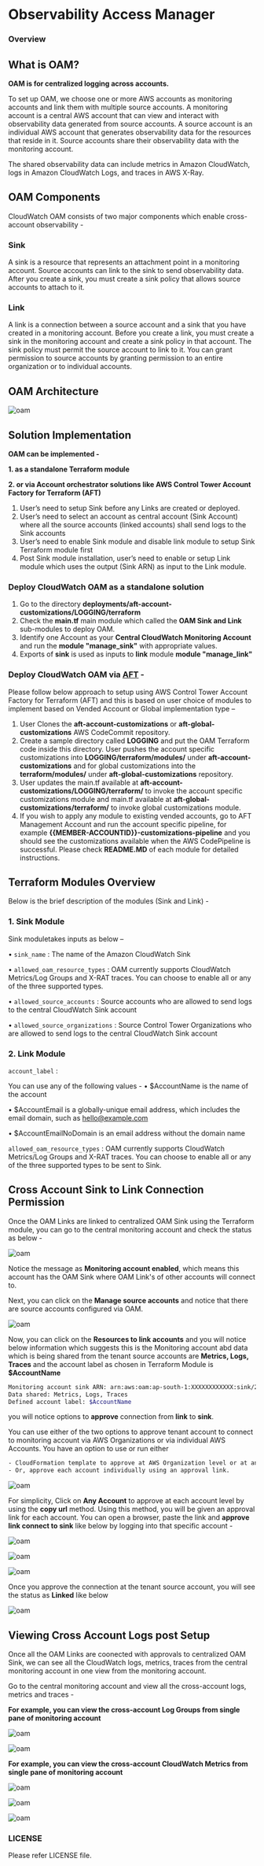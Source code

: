 
# Observability Access Manager

### Overview


## What is OAM?

**OAM is for centralized logging across accounts.**

To set up OAM, we choose one or more AWS accounts as monitoring accounts and link them with multiple source accounts. A monitoring account is a central AWS account that can view and interact with observability data generated from source accounts. A source account is an individual AWS account that generates observability data for the resources that reside in it. Source accounts share their observability data with the monitoring account.

The shared observability data can include metrics in Amazon CloudWatch, logs in Amazon CloudWatch Logs, and traces in AWS X-Ray.

## OAM Components

CloudWatch OAM consists of two major components which enable cross-account observability -

### Sink

A sink is a resource that represents an attachment point in a monitoring account. Source accounts can link to the sink to send observability data. After you create a sink, you must create a sink policy that allows source accounts to attach to it.


### Link

A link is a connection between a source account and a sink that you have created in a monitoring account.
Before you create a link, you must create a sink in the monitoring account and create a sink policy in that account. The sink policy must permit the source account to link to it. You can grant permission to source accounts by granting permission to an entire organization or to individual accounts.

## OAM Architecture

![oam](Images/oam.png)


## Solution Implementation

**OAM can be implemented -** 

**1. as a standalone Terraform module**

**2. or via Account orchestrator solutions like AWS Control Tower Account Factory for Terraform (AFT)**



1.	User’s need to setup Sink before any Links are created or deployed.
2.	User’s need to select an account as central account (Sink Account) where all the source accounts (linked accounts) shall send logs to the Sink accounts
3.	User’s need to enable Sink module and disable link module to setup Sink Terraform module first
4.	Post Sink module installation, user’s need to enable or setup  Link module which uses the output (Sink ARN) as input to the Link module.

### Deploy CloudWatch OAM as a standalone solution

1. Go to the directory **deployments/aft-account-customizations/LOGGING/terraform**
2. Check the **main.tf** main module which called the **OAM Sink and Link** sub-modules to deploy OAM.
3. Identify one Account as your **Central CloudWatch Monitoring Account** and run the **module "manage_sink"** with appropriate values.
4. Exports of **sink** is used as inputs to **link** module **module "manage_link"**



### Deploy CloudWatch OAM via [AFT](https://docs.aws.amazon.com/controltower/latest/userguide/aft-overview.html) -

Please follow below approach to setup using AWS Control Tower Account Factory for Terraform (AFT) and this is based on user choice of modules to implement based on Vended Account or Global implementation type –

1.	User Clones the **aft-account-customizations** or  **aft-global-customizations** AWS CodeCommit repository.
2.	Create a sample directory called **LOGGING** and put the OAM Terraform code inside this directory. User pushes the account specific customizations into **LOGGING/terraform/modules/<MODULE>** under **aft-account-customizations** and for global customizations into the **terraform/modules/<MODULE>**  under **aft-global-customizations** repository.
3.	User updates the main.tf available at **aft-account-customizations/LOGGING/terraform/** to invoke the account specific customizations module and main.tf available at **aft-global-customizations/terraform/** to invoke global customizations module.
4.	If you wish to apply any module to existing vended accounts, go to AFT Management Account and run the account specific pipeline, for example **{{MEMBER-ACCOUNTID}}-customizations-pipeline** and you should see the customizations available when the AWS CodePipeline is successful.
Please check **README.MD** of each module for detailed instructions.


## Terraform Modules Overview

Below is the brief description of the modules (Sink and Link)  -

### 1.	Sink Module

Sink moduletakes inputs as below –

•	`sink_name` : The name of the Amazon CloudWatch Sink

•	`allowed_oam_resource_types` :  OAM currently supports CloudWatch Metrics/Log Groups and X-RAT traces. You can choose to enable all or any of the three supported types.

•	`allowed_source_accounts` : Source accounts who are allowed to send logs to the central CloudWatch Sink account

•	`allowed_source_organizations` : Source Control Tower Organizations who are allowed to send logs to the central CloudWatch Sink account

### 2.	Link Module

`account_label` :

You can use any of the following values -
•	$AccountName is the name of the account

•	$AccountEmail is a globally-unique email address, which includes the email domain, such as hello@example.com

•	$AccountEmailNoDomain is an email address without the domain name

`allowed_oam_resource_types` :  OAM currently supports CloudWatch Metrics/Log Groups and X-RAT traces. You can choose to enable all or any of the three supported types to be sent to Sink.


## Cross Account Sink to Link Connection Permission

Once the OAM Links are linked to centralized OAM Sink using the Terraform module, you can go to the central monitoring account and check the status as below - 


![oam](Images/monitoring-acc-sink1.png)

Notice the message as **Monitoring account enabled**, which means this account has the OAM Sink where OAM Link's of other accounts will connect to.


Next, you can click on the **Manage source accounts** and notice that there are source accounts configured via OAM.

![oam](Images/monitoring-acc-sink5.png)


Now, you can click on the **Resources to link accounts** and you will notice below information which suggests this is the Monitoring account abd data which is being shared from the tenant source accounts are **Metrics, Logs, Traces** and the account label as chosen in Terraform Module is **$AccountName**

```bash
Monitoring account sink ARN: arn:aws:oam:ap-south-1:XXXXXXXXXXXX:sink/22b483c6-46ac-4da1-8fdb-4c96174c3f2b
Data shared: Metrics, Logs, Traces
Defined account label: $AccountName
```

you will notice options to **approve** connection from **link** to **sink**. 

You can use either of the two options to approve tenant account to connect to monitoring account via AWS Organizations or via individual AWS Accounts. You have an option to use or run either 

```bash
- CloudFormation template to approve at AWS Organization level or at an Account level,
- Or, approve each account individually using an approval link.
```

![oam](Images/monitoring-acc-sink20.png)


For simplicity, Click on **Any Account** to approve at each account level by using the **copy url** method. Using this method, you will be given an approval link for each account. You can open a browser, paste the link and **approve link connect to sink** like below by logging into that specific account - 

![oam](Images/monitoring-acc-sink20.png)


![oam](Images/monitoring-acc-sink2.png)

![oam](Images/monitoring-acc-sink3.png)

Once you approve the connection at the tenant source account, you will see the status as **Linked** like below 

![oam](Images/monitoring-acc-sink4.png)

## Viewing Cross Account Logs post Setup

Once all the OAM Links are coonected with approvals to centralized OAM Sink, we can see all the CloudWatch logs, metrics, traces from the central monitoring account in one view from the monitoring account. 


Go to the central monitoring account and view all the cross-account logs, metrics and traces -

**For example, you can view the cross-account Log Groups from single pane of monitoring account**

![oam](Images/monitoring-acc-sink6.png)

![oam](Images/monitoring-acc-sink7.png)

**For example, you can view the cross-account CloudWatch Metrics from single pane of monitoring account**

![oam](Images/monitoring-acc-sink8.png)

![oam](Images/monitoring-acc-sink9.png)

![oam](Images/monitoring-acc-sink19.png)

### LICENSE

Please refer LICENSE file.
